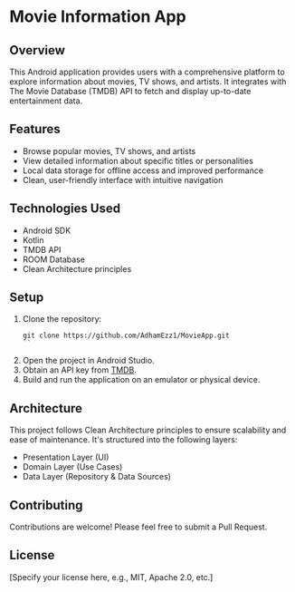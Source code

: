 # Movie Information App

## Overview
This Android application provides users with a comprehensive platform to explore information about movies, TV shows, and artists. It integrates with The Movie Database (TMDB) API to fetch and display up-to-date entertainment data.

## Features
- Browse popular movies, TV shows, and artists
- View detailed information about specific titles or personalities
- Local data storage for offline access and improved performance
- Clean, user-friendly interface with intuitive navigation

## Technologies Used
- Android SDK
- Kotlin
- TMDB API
- ROOM Database
- Clean Architecture principles


## Setup
1. Clone the repository:
   ```
   git clone https://github.com/AdhamEzz1/MovieApp.git
   ``
2. Open the project in Android Studio.
3. Obtain an API key from [TMDB](https://www.themoviedb.org/documentation/api).
5. Build and run the application on an emulator or physical device.

## Architecture
This project follows Clean Architecture principles to ensure scalability and ease of maintenance. It's structured into the following layers:
- Presentation Layer (UI)
- Domain Layer (Use Cases)
- Data Layer (Repository & Data Sources)

## Contributing
Contributions are welcome! Please feel free to submit a Pull Request.

## License
[Specify your license here, e.g., MIT, Apache 2.0, etc.]

